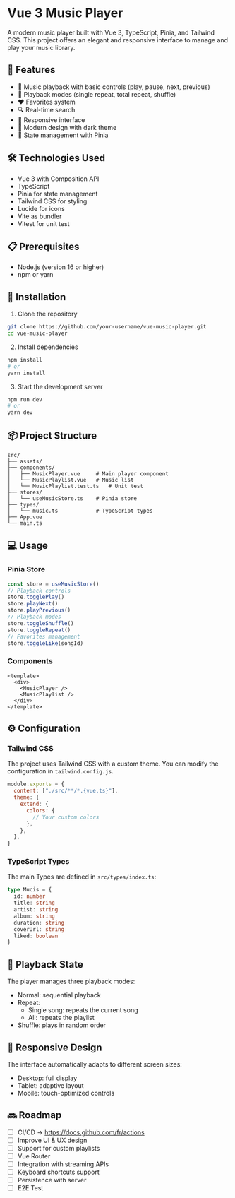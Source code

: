 # Vue 3 Music Player

A modern music player built with Vue 3, TypeScript, Pinia, and Tailwind CSS. This project offers an elegant and responsive interface to manage and play your music library.

## 🌟 Features

- 🎵 Music playback with basic controls (play, pause, next, previous)
- 🔄 Playback modes (single repeat, total repeat, shuffle)
- ❤️ Favorites system
- 🔍 Real-time search
- 📱 Responsive interface
- 🎨 Modern design with dark theme
- 💾 State management with Pinia

## 🛠️ Technologies Used

- Vue 3 with Composition API
- TypeScript
- Pinia for state management
- Tailwind CSS for styling
- Lucide for icons
- Vite as bundler
- Vitest for unit test

## 📋 Prerequisites

- Node.js (version 16 or higher)
- npm or yarn

## 🚀 Installation

1. Clone the repository

```bash
git clone https://github.com/your-username/vue-music-player.git
cd vue-music-player
```

2. Install dependencies

```bash
npm install
# or
yarn install
```

3. Start the development server

```bash
npm run dev
# or
yarn dev
```

## 📦 Project Structure

```
src/
├── assets/
├── components/
│   ├── MusicPlayer.vue     # Main player component
│   └── MusicPlaylist.vue   # Music list
│   └── MusicPlaylist.test.ts   # Unit test
├── stores/
│   └── useMusicStore.ts    # Pinia store
├── types/
│   └── music.ts            # TypeScript types
├── App.vue
└── main.ts
```

## 💻 Usage

### Pinia Store

```typescript
const store = useMusicStore()
// Playback controls
store.togglePlay()
store.playNext()
store.playPrevious()
// Playback modes
store.toggleShuffle()
store.toggleRepeat()
// Favorites management
store.toggleLike(songId)
```

### Components

```vue
<template>
  <div>
    <MusicPlayer />
    <MusicPlaylist />
  </div>
</template>
```

## ⚙️ Configuration

### Tailwind CSS

The project uses Tailwind CSS with a custom theme. You can modify the configuration in `tailwind.config.js`.

```javascript
module.exports = {
  content: ["./src/**/*.{vue,ts}"],
  theme: {
    extend: {
      colors: {
        // Your custom colors
      },
    },
  },
}
```

### TypeScript Types

The main Types are defined in `src/types/index.ts`:

```typescript
type Mucis = {
  id: number
  title: string
  artist: string
  album: string
  duration: string
  coverUrl: string
  liked: boolean
}
```

## 🔄 Playback State

The player manages three playback modes:

- Normal: sequential playback
- Repeat:
  - Single song: repeats the current song
  - All: repeats the playlist
- Shuffle: plays in random order

## 📱 Responsive Design

The interface automatically adapts to different screen sizes:

- Desktop: full display
- Tablet: adaptive layout
- Mobile: touch-optimized controls

## 🔜 Roadmap

- [ ] CI/CD -> https://docs.github.com/fr/actions
- [ ] Improve UI & UX design
- [ ] Support for custom playlists
- [ ] Vue Router
- [ ] Integration with streaming APIs
- [ ] Keyboard shortcuts support
- [ ] Persistence with server
- [ ] E2E Test
